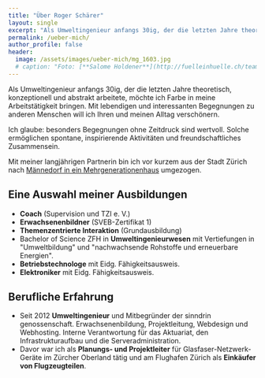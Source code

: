 ```yaml
---
title: "Über Roger Schärer"
layout: single
excerpt: "Als Umweltingenieur anfangs 30ig, der die letzten Jahre theoretisch, konzeptionell und abstrakt arbeitete, möchte ich Farbe in meine Arbeitstätigkeit bringen. Mit lebendigen und interessanten Begegnungen zu anderen Menschen will ich Ihren und meinen Alltag verschönern."
permalink: /ueber-mich/
author_profile: false
header:
  image: /assets/images/ueber-mich/mg_1603.jpg
  # caption: "Foto: [**Salome Holdener**](http://fuelleinhuelle.ch/team.html)"
---
```


Als Umweltingenieur anfangs 30ig, der die letzten Jahre theoretisch, konzeptionell und abstrakt arbeitete, möchte ich Farbe in meine Arbeitstätigkeit bringen. Mit lebendigen und interessanten Begegnungen zu anderen Menschen will ich Ihren und meinen Alltag verschönern.

Ich glaube: besonders Begegnungen ohne Zeitdruck sind wertvoll. Solche ermöglichen spontane, inspirierende Aktivitäten und freundschaftliches Zusammensein.

Mit meiner langjährigen Partnerin bin ich vor kurzem aus der Stadt Zürich nach [Männedorf in ein Mehr&shy;generationen&shy;haus](/kontakt/) umgezogen.

## Eine Auswahl meiner Ausbildungen

* **Coach** (Supervision und TZI e. V.)
* **Erwachsenenbildner** (SVEB-Zertifikat 1)
* **Themenzentrierte Interaktion** (Grundausbildung)
* Bachelor of Science ZFH in **Umweltingenieurwesen** mit Vertiefungen in "Umweltbildung" und "nachwachsende Rohstoffe und erneuerbare Energien".
* **Betriebstechnologe** mit Eidg. Fähigkeitsausweis.
* **Elektroniker** mit Eidg. Fähigkeitsausweis.

## Berufliche Erfahrung

* Seit 2012 **Umweltingenieur** und Mitbegründer der sinndrin genossenschaft. Erwachsenenbildung, Projektleitung, Webdesign und Webhosting. Interne Verantwortung für das Aktuariat, den Infrastrukturaufbau und die Serveradministration.
* Davor war ich als **Planungs- und Projektleiter** für Glasfaser-Netzwerk-Geräte im Zürcher Oberland tätig und am Flughafen Zürich als **Einkäufer von Flugzeugteilen**.

